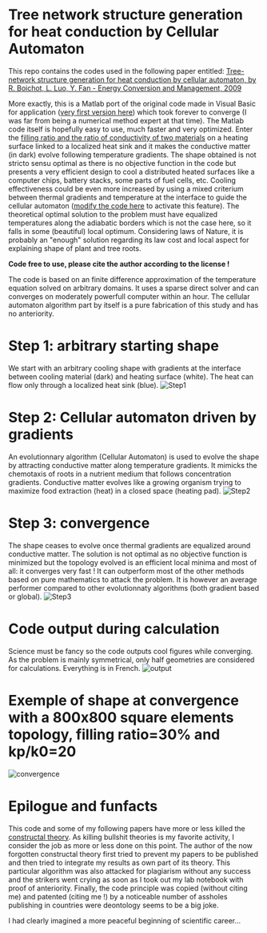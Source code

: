 # Tree network structure generation for heat conduction by Cellular Automaton

This repo contains the codes used in the following paper entitled:
[Tree-network structure generation for heat conduction by cellular automaton, by R. Boichot, L. Luo, Y. Fan - Energy Conversion and Management, 2009](https://doi.org/10.1016/j.enconman.2008.09.003)

More exactly, this is a Matlab port of the original code made in Visual Basic for application ([very first version here](https://github.com/Raphael-Boichot/Tree-network-structure-generation-for-heat-conduction-by-cellular-automaton/tree/main/Initial%20code)) which took forever to converge (I was far from being a numerical method expert at that time). The Matlab code itself is hopefully easy to use, much faster and very optimized. Enter the [filling ratio and the ratio of conductivity of two materials](https://github.com/Raphael-Boichot/Tree-network-structure-generation-for-heat-conduction-by-cellular-automaton/blob/main/Codes/Main_CA.m) on a heating surface linked to a localized heat sink and it makes the conductive matter (in dark) evolve following temperature gradients. The shape obtained is not stricto sensu optimal as there is no objective function in the code but presents a very efficient design to cool a distributed heated surfaces like a computer chips, battery stacks, some parts of fuel cells, etc. Cooling effectiveness could be even more increased by using a mixed criterium between thermal gradients and temperature at the interface to guide the cellular automaton ([modify the code here](https://github.com/Raphael-Boichot/Tree-network-structure-generation-for-heat-conduction-by-cellular-automaton/blob/421a51fb88f8051d2978c1b49b94973a7481aa89/Codes/automate_cell_direct.m#L105) to activate this feature). The theoretical optimal solution to the problem must have equalized temperatures along the adiabatic borders which is not the case here, so it falls in some (beautiful) local optimum. Considering laws of Nature, it is probably an "enough" solution regarding its law cost and local aspect for explaining shape of plant and tree roots.

**Code free to use, please cite the author according to the license !**

The code is based on an finite difference approximation of the temperature equation solved on arbitrary domains. It uses a sparse direct solver and can converges on moderately powerfull computer within an hour. The cellular automaton algorithm part by itself is a pure fabrication of this study and has no anteriority. 

# Step 1: arbitrary starting shape
We start with an arbitrary cooling shape with gradients at the interface between cooling material (dark) and heating surface (white). The heat can flow only through a localized heat sink (blue).
![Step1](https://github.com/Raphael-Boichot/Tree-network-structure-generation-for-heat-conduction-by-cellular-automaton/blob/main/Pictures/STEP1.png)

# Step 2: Cellular automaton driven by gradients
An evolutionnary algorithm (Cellular Automaton) is used to evolve the shape by attracting conductive matter along temperature gradients. It mimicks the chemotaxis of roots in a nutrient medium that follows concentration gradients. Conductive matter evolves like a growing organism trying to maximize food extraction (heat) in a closed space (heating pad). 
![Step2](https://github.com/Raphael-Boichot/Tree-network-structure-generation-for-heat-conduction-by-cellular-automaton/blob/main/Pictures/STEP2.png)

# Step 3: convergence
The shape ceases to evolve once thermal gradients are equalized around conductive matter. The solution is not optimal as no objective function is minimized but the topology evolved is an efficient local minima and most of all: it converges very fast ! It can outperform most of the other methods based on pure mathematics to attack the problem. It is however an average performer compared to other evolutionnaty algorithms (both gradient based or global).
![Step3](https://github.com/Raphael-Boichot/Tree-network-structure-generation-for-heat-conduction-by-cellular-automaton/blob/main/Pictures/STEP3.png)

# Code output during calculation
Science must be fancy so the code outputs cool figures while converging. As the problem is mainly symmetrical, only half geometries are considered for calculations. Everything is in French.
![output](https://github.com/Raphael-Boichot/Tree-network-structure-generation-for-heat-conduction-by-cellular-automaton/blob/main/Pictures/Code_Output.png)

# Exemple of shape at convergence with a 800x800 square elements topology, filling ratio=30% and kp/k0=20
![convergence](https://github.com/Raphael-Boichot/Tree-network-structure-generation-for-heat-conduction-by-cellular-automaton/blob/main/Pictures/Converged_shape.png)

# Epilogue and funfacts

This code and some of my following papers have more or less killed the [constructal theory](https://en.wikipedia.org/wiki/Adrian_Bejan#Constructal_law). As killing bullshit theories is my favorite activity, I consider the job as more or less done on this point. The author of the now forgotten constructal theory first tried to prevent my papers to be published and then tried to integrate my results as own part of its theory. This particular algorithm was also attacked for plagiarism without any success and the strikers went crying as soon as I took out my lab notebook with proof of anteriority. Finally, the code principle was copied (without citing me) and patented (citing me !) by a noticeable number of assholes publishing in countries were deontology seems to be a big joke. 

I had clearly imagined a more peaceful beginning of scientific career...
